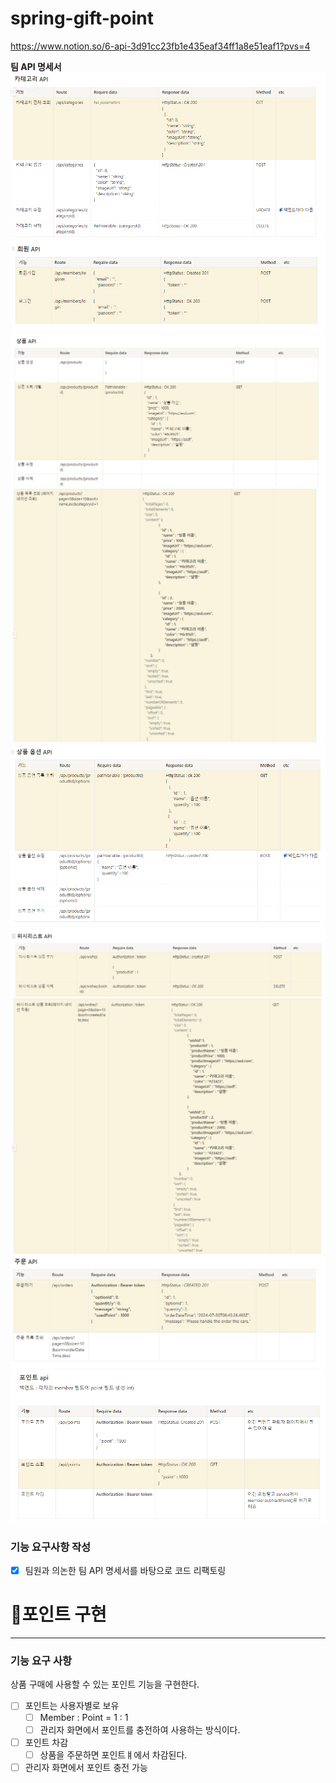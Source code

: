 # spring-gift-point

https://www.notion.so/6-api-3d91cc23fb1e435eaf34ff1a8e51eaf1?pvs=4



**팀 API 명세서**
![img_5.png](img_5.png)
![img_6.png](img_6.png)
![img_3.png](img_3.png)
![img_4.png](img_4.png)
![img_7.png](img_7.png)
![img_8.png](img_8.png)
![img_9.png](img_9.png)
![img_10.png](img_10.png)
![img_11.png](img_11.png)

### 기능 요구사항 작성
- [X] 팀원과 의논한 팀 API 명세서를 바탕으로 코드 리팩토링 

# 🚀포인트 구현

---
### 기능 요구 사항
상품 구매에 사용할 수 있는 포인트 기능을 구현한다.



- [ ]  포인트는 사용자별로 보유
    - [ ]  Member : Point = 1 : 1
    - [ ]  관리자 화면에서 포인트를 충전하여 사용하는 방식이다.
- [ ]  포인트 차감
    - [ ]  상품을 주문하면 포인트ㅒ에서 차감된다.
- [ ]  관리자 화면에서 포인트 충전 가능